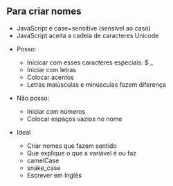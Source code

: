 ## Para criar nomes

* JavaScript é case=sensitive (sensível ao caso)
* JavaScript aceita a cadeia de caracteres Unicode

- Posso:
  * Inicicar com esses caracteres especiais: $ _
  * Iniciar com letras
  * Colocar acentos
  * Letras maiúsculas e minúsculas fazem diferença

- Não posso:
  * Iniciar com números
  * Colocar espaços vazios no nome

- Ideal
  * Criar nomes que fazem sentido
  * Que explique o que a variável é ou faz
  * camelCase
  * snake_case
  * Escrever em Inglês
  